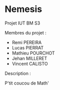 # Nemesis
Projet IUT BM S3

Membres du projet :

- Remi PEREIRA
- Lucas PIERRAT
- Mathieu POURCHOT
- Jehan MILLERET
- Vincent CALISTO

Description :


P'tit coucou de Math'